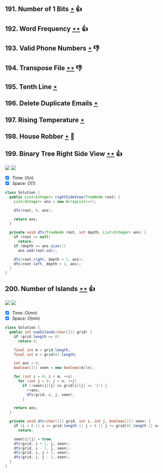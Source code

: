 ## 191. Number of 1 Bits [$\star$](https://leetcode.com/problems/number-of-1-bits) :thumbsup:

## 192. Word Frequency [$\star\star$](https://leetcode.com/problems/word-frequency) :thumbsup:

## 193. Valid Phone Numbers [$\star$](https://leetcode.com/problems/valid-phone-numbers) :thumbsdown:

## 194. Transpose File [$\star\star$](https://leetcode.com/problems/transpose-file) :thumbsdown:

## 195. Tenth Line [$\star$](https://leetcode.com/problems/tenth-line)

## 196. Delete Duplicate Emails [$\star$](https://leetcode.com/problems/delete-duplicate-emails)

## 197. Rising Temperature [$\star$](https://leetcode.com/problems/rising-temperature)

## 198. House Robber [$\star$](https://leetcode.com/problems/house-robber) :muscle:

## 199. Binary Tree Right Side View [$\star\star$](https://leetcode.com/problems/binary-tree-right-side-view) :thumbsup:

![](https://img.shields.io/badge/-Depth%20First%20Search-86C166.svg?style=flat-square) ![](https://img.shields.io/badge/-Tree-227D51.svg?style=flat-square)

- [x] Time: $O(n)$
- [x] Space: $O(1)$

```java
class Solution {
  public List<Integer> rightSideView(TreeNode root) {
    List<Integer> ans = new ArrayList<>();

    dfs(root, 0, ans);

    return ans;
  }

  private void dfs(TreeNode root, int depth, List<Integer> ans) {
    if (root == null)
      return;
    if (depth == ans.size())
      ans.add(root.val);

    dfs(root.right, depth + 1, ans);
    dfs(root.left, depth + 1, ans);
  }
}
```

## 200. Number of Islands [$\star\star$](https://leetcode.com/problems/number-of-islands) :thumbsup:

![](https://img.shields.io/badge/-Depth%20First%20Search-86C166.svg?style=flat-square) ![](https://img.shields.io/badge/-Union%20Find-535953.svg?style=flat-square)

- [x] Time: $O(mn)$
- [x] Space: $O(mn)$

```java
class Solution {
  public int numIslands(char[][] grid) {
    if (grid.length == 0)
      return 0;

    final int m = grid.length;
    final int n = grid[0].length;

    int ans = 0;
    boolean[][] seen = new boolean[m][n];

    for (int i = 0; i < m; ++i)
      for (int j = 0; j < n; ++j)
        if (!seen[i][j] && grid[i][j] == '1') {
          ++ans;
          dfs(grid, i, j, seen);
        }

    return ans;
  }

  private void dfs(char[][] grid, int i, int j, boolean[][] seen) {
    if (i < 0 || i >= grid.length || j < 0 || j >= grid[0].length || seen[i][j] || grid[i][j] == '0')
      return;

    seen[i][j] = true;
    dfs(grid, i + 1, j, seen);
    dfs(grid, i - 1, j, seen);
    dfs(grid, i, j + 1, seen);
    dfs(grid, i, j - 1, seen);
  }
}
```
